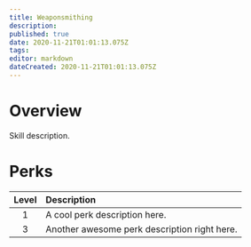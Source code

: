 ```yaml
---
title: Weaponsmithing
description: 
published: true
date: 2020-11-21T01:01:13.075Z
tags: 
editor: markdown
dateCreated: 2020-11-21T01:01:13.075Z
---
```


# Overview
Skill description.
# Perks
| Level | Description |
|:-:|:-|
|1| A cool perk description here. |
|3| Another awesome perk description right here. |